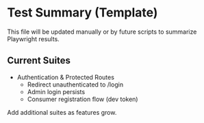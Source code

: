 # Test Summary (Template)

This file will be updated manually or by future scripts to summarize Playwright results.

## Current Suites
- Authentication & Protected Routes
  - Redirect unauthenticated to /login
  - Admin login persists
  - Consumer registration flow (dev token)

Add additional suites as features grow.
